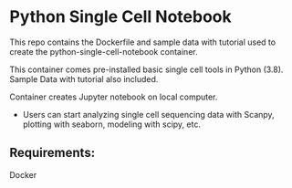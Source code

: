 # Python Single Cell Notebook
This repo contains the Dockerfile and sample data with tutorial used to create the python-single-cell-notebook container. 

This container comes pre-installed basic single cell tools in Python (3.8). Sample Data with tutorial also included.

Container creates Jupyter notebook on local computer. 
- Users can start analyzing single cell sequencing data with Scanpy, plotting with seaborn, modeling with scipy, etc.  

## Requirements:
Docker




